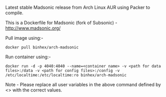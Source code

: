 Latest stable Madsonic release from Arch Linux AUR using Packer to compile.

This is a Dockerfile for Madsonic (fork of Subsonic) - http://www.madsonic.org/

Pull image using:-

```
docker pull binhex/arch-madsonic
```

Run container using:-

```
docker run -d -p 4040:4040 --name=<container name> -v <path for data files>:/data -v <path for config files>:/config -v /etc/localtime:/etc/localtime:ro binhex/arch-madsonic
```

Note - Please replace all user variables in the above command defined by <> with the correct values.